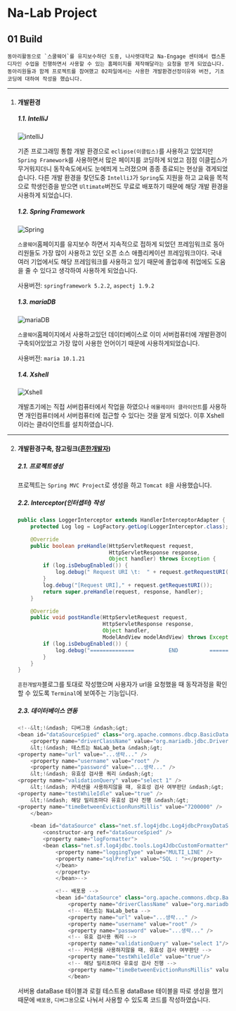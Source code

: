 # Na-Lab Project

## 01 Build



```
동아리활동으로 `스쿨웨어`를 유지보수하던 도중, 나사렛대학교 Na-Engage 센터에서 캡스톤디자인 수업을 진행하면서 사용할 수 있는 홈페이지를 제작해달라는 요청을 받게 되었습니다.
동아리원들과 함께 프로젝트를 참여했고 02파일에서는 사용한 개발환경선정이유와 버전, 기초코딩에 대하여 작성을 했습니다.
```



---

1. #### 개발환경

   ##### 1.1. IntelliJ

   ![intelliJ](https://upload.wikimedia.org/wikipedia/commons/thumb/d/d5/IntelliJ_IDEA_Logo.svg/64px-IntelliJ_IDEA_Logo.svg.png)

   기존 프로그래밍 통합 개발 환경으로 `eclipse(이클립스)`를 사용하고 있었지만 `Spring Framework`를 사용하면서 많은 페이지를 코딩하게 되었고 점점 이클립스가 무거워지더니 동작속도에서도 눈에띄게 느려졌으며 종종 종료되는 현상을 겪게되었습니다. 다른 개발 환경을 찾던도중 `IntelliJ`가 `Spring`도 지원을 하고 교육을 목적으로 학생인증을 받으면 `Ultimate`버전도 무료로 배포하기 때문에 해당 개발 환경을 사용하게 되었습니다.

   

   ##### 1.2. Spring Framework

   ![Spring](https://upload.wikimedia.org/wikipedia/commons/thumb/4/44/Spring_Framework_Logo_2018.svg/200px-Spring_Framework_Logo_2018.svg.png)

   `스쿨웨어`홈페이지를 유지보수 하면서 지속적으로 접하게 되었던 프레임워크로 동아리원들도 가장 많이 사용하고 있던 오픈 소스 애플리케이션 프레임워크이다. 국내 여러 기업에서도 해당 프레임워크를 사용하고 있기 때문에 졸업후에 취업에도 도움을 줄 수 있다고 생각하여 사용하게 되었습니다.

   

   사용버전: `springframework 5.2.2`, `aspectj 1.9.2`

   

   ##### 1.3. mariaDB

   ![mariaDB](https://upload.wikimedia.org/wikipedia/commons/thumb/c/c9/MariaDB_Logo.png/220px-MariaDB_Logo.png)

   `스쿨웨어`홈페이지에서 사용하고있던 데이터베이스로 이미 서버컴퓨터에 개발환경이 구축되어있었고 가장 많이 사용한 언어이기 때문에 사용하게되었습니다.

   

   사용버전: `maria 10.1.21`

   

   ##### 1.4. Xshell

   ![Xshell](https://upload.wikimedia.org/wikipedia/commons/thumb/6/6d/Xshell_6_logo.png/64px-Xshell_6_logo.png)

   개발초기에는 직접 서버컴퓨터에서 작업을 하였으나 `에뮬레이터 클라이언트`를 사용하면 개인컴퓨터에서 서버컴퓨터에 접근할 수 있다는 것을 알게 되었다. 이후 Xshell이라는 클라이언트를 설치하였습니다.

   

---

2. #### 개발환경구축, 참고링크([흔한개발자](Https://addio3305.tistory.com/category/Spring))

   ##### 2.1. 프로젝트생성

   프로젝트는 `Spring MVC Project`로 생성을 하고 `Tomcat 8`을 사용했습니다.

   

   ##### 2.2. Interceptor(인터셉터) 작성

   ```java
   public class LoggerInterceptor extends HandlerInterceptorAdapter {
       protected Log log = LogFactory.getLog(LoggerInterceptor.class);
   
       @Override
       public boolean preHandle(HttpServletRequest request,
                                HttpServletResponse response,
                                Object handler) throws Exception {
           if (log.isDebugEnabled()) {
               log.debug(" Request URI \t:  " + request.getRequestURI());
           }
           log.debug("[Request URI]," + request.getRequestURI());
           return super.preHandle(request, response, handler);
       }
   
       @Override
       public void postHandle(HttpServletRequest request,
                              HttpServletResponse response,
                              Object handler,
                              ModelAndView modelAndView) throws Exception {
           if (log.isDebugEnabled()) {
               log.debug("==============           END          ===============\n");
           }
       }
   }
   ```

   `흔한개발자`블로그를 토대로 작성했으며 사용자가 url을 요청했을 때 동작과정을 확인할 수 있도록 `Terminal`에 보여주는 기능입니다.

   

   ##### 2.3. 데이터베이스 연동

   ```java
   <!--&lt;!&ndash; 디버그용 &ndash;&gt;
   <bean id="dataSourceSpied" class="org.apache.commons.dbcp.BasicDataSource">
       <property name="driverClassName" value="org.mariadb.jdbc.Driver" />
       &lt;!&ndash; 테스트는 NaLab_beta &ndash;&gt;
   <property name="url" value="...생략..." />
       <property name="username" value="root" />
       <property name="password" value="...생략..." />
       &lt;!&ndash; 유효성 검사용 쿼리 &ndash;&gt;
   <property name="validationQuery" value="select 1" />
       &lt;!&ndash; 커넥션을 사용하지않을 때, 유효성 검사 여부판단 &ndash;&gt;
   <property name="testWhileIdle" value="true" />
       &lt;!&ndash; 해당 밀리초마다 유효성 검사 진행 &ndash;&gt;
   <property name="timeBetweenEvictionRunsMillis" value="7200000" />
       </bean>
   
       <bean id="dataSource" class="net.sf.log4jdbc.Log4jdbcProxyDataSource">
           <constructor-arg ref="dataSourceSpied" />
           <property name="logFormatter">
           <bean class="net.sf.log4jdbc.tools.Log4JdbcCustomFormatter">
               <property name="loggingType" value="MULTI_LINE" />
               <property name="sqlPrefix" value="SQL : "></property>
               </bean>
               </property>
               </bean>-->
   
               <!-- 배포용 -->
               <bean id="dataSource" class="org.apache.commons.dbcp.BasicDataSource" destroy-method="close">
                   <property name="driverClassName" value="org.mariadb.jdbc.Driver" />
                   <!-- 테스트는 NaLab_beta -->
                   <property name="url" value="...생략..." />
                   <property name="username" value="root" />
                   <property name="password" value="...생략..." />
                   <!-- 유효 검사용 쿼리 -->
                   <property name="validationQuery" value="select 1"/>
                   <!-- 커넥션을 사용하지않을 때, 유효성 검사 여부판단 -->
                   <property name="testWhileIdle" value="true"/>
                   <!-- 해당 밀리초마다 유효성 검사 진행 -->
                   <property name="timeBetweenEvictionRunsMillis" value="7200000"/>
                   </bean>
   ```

   서버용 dataBase 테이블과 로컬 테스트용 dataBase 테이블을 따로 생성을 했기 때문에 `배포용`, `디버그용`으로 나눠서 사용할 수 있도록 코드를 작성하였습니다.

   